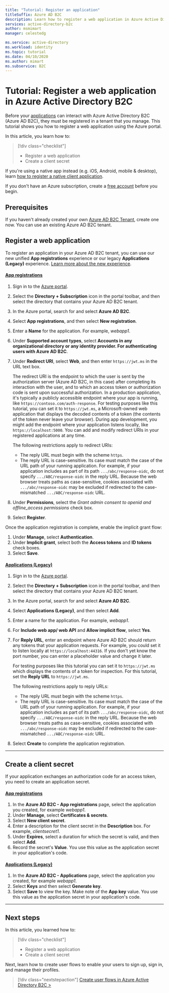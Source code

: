 ```yaml
---
title: "Tutorial: Register an application"
titleSuffix: Azure AD B2C
description: Learn how to register a web application in Azure Active Directory B2C using the Azure portal.
services: active-directory-b2c
author: msmimart
manager: celestedg

ms.service: active-directory
ms.workload: identity
ms.topic: tutorial
ms.date: 04/10/2020
ms.author: mimart
ms.subservice: B2C
---
```


# Tutorial: Register a web application in Azure Active Directory B2C

Before your [applications](application-types.md) can interact with Azure Active Directory B2C (Azure AD B2C), they must be registered in a tenant that you manage. This tutorial shows you how to register a web application using the Azure portal.

In this article, you learn how to:

> [!div class="checklist"]
> * Register a web application
> * Create a client secret

If you're using a native app instead (e.g. iOS, Android, mobile & desktop), learn [how to register a native client application](add-native-application.md).

If you don't have an Azure subscription, create a [free account](https://azure.microsoft.com/free/?WT.mc_id=A261C142F) before you begin.

## Prerequisites

If you haven't already created your own [Azure AD B2C Tenant](tutorial-create-tenant.md), create one now. You can use an existing Azure AD B2C tenant.

## Register a web application

To register an application in your Azure AD B2C tenant, you can use our new unified **App registrations** experience or our legacy  **Applications (Legacy)** experience. [Learn more about the new experience](https://aka.ms/b2cappregtraining).

#### [App registrations](#tab/app-reg-ga/)

1. Sign in to the [Azure portal](https://portal.azure.com).
1. Select the **Directory + Subscription** icon in the portal toolbar, and then select the directory that contains your Azure AD B2C tenant.
1. In the Azure portal, search for and select **Azure AD B2C**.
1. Select **App registrations**, and then select **New registration**.
1. Enter a **Name** for the application. For example, *webapp1*.
1. Under **Supported account types**, select **Accounts in any organizational directory or any identity provider. For authenticating users with Azure AD B2C**.
1. Under **Redirect URI**, select **Web**, and then enter `https://jwt.ms` in the URL text box.

    The redirect URI is the endpoint to which the user is sent by the authorization server (Azure AD B2C, in this case) after completing its interaction with the user, and to which an access token or authorization code is sent upon successful authorization. In a production application, it's typically a publicly accessible endpoint where your app is running, like `https://contoso.com/auth-response`. For testing purposes like this tutorial, you can set it to `https://jwt.ms`, a Microsoft-owned web application that displays the decoded contents of a token (the contents of the token never leave your browser). During app development, you might add the endpoint where your application listens locally, like `https://localhost:5000`. You can add and modify redirect URIs in your registered applications at any time.

    The following restrictions apply to redirect URIs:

    * The reply URL must begin with the scheme `https`.
    * The reply URL is case-sensitive. Its case must match the case of the URL path of your running application. For example, if your application includes as part of its path `.../abc/response-oidc`,  do not specify `.../ABC/response-oidc` in the reply URL. Because the web browser treats paths as case-sensitive, cookies associated with `.../abc/response-oidc` may be excluded if redirected to the case-mismatched `.../ABC/response-oidc` URL.

1. Under **Permissions**, select the *Grant admin consent to openid and offline_access permissions* check box.
1. Select **Register**.

Once the application registration is complete, enable the implicit grant flow:

1. Under **Manage**, select **Authentication**.
1. Under **Implicit grant**, select both the **Access tokens** and **ID tokens** check boxes.
1. Select **Save**.

#### [Applications (Legacy)](#tab/applications-legacy/)

1. Sign in to the [Azure portal](https://portal.azure.com).
1. Select the **Directory + Subscription** icon in the portal toolbar, and then select the directory that contains your Azure AD B2C tenant.
1. In the Azure portal, search for and select **Azure AD B2C**.
1. Select **Applications (Legacy)**, and then select **Add**.
1. Enter a name for the application. For example, *webapp1*.
1. For **Include web app/ web API** and **Allow implicit flow**, select **Yes**.
1. For **Reply URL**, enter an endpoint where Azure AD B2C should return any tokens that your application requests. For example, you could set it to listen locally at `https://localhost:44316`. If you don't yet know the port number, you can enter a placeholder value and change it later.

    For testing purposes like this tutorial you can set it to `https://jwt.ms` which displays the contents of a token for inspection. For this tutorial, set the **Reply URL** to `https://jwt.ms`.

    The following restrictions apply to reply URLs:

    * The reply URL must begin with the scheme `https`.
    * The reply URL is case-sensitive. Its case must match the case of the URL path of your running application. For example, if your application includes as part of its path `.../abc/response-oidc`,  do not specify `.../ABC/response-oidc` in the reply URL. Because the web browser treats paths as case-sensitive, cookies associated with `.../abc/response-oidc` may be excluded if redirected to the case-mismatched `.../ABC/response-oidc` URL.

1. Select **Create** to complete the application registration.

* * *

## Create a client secret

If your application exchanges an authorization code for an access token, you need to create an application secret.


#### [App registrations](#tab/app-reg-ga/)

1. In the **Azure AD B2C - App registrations** page, select the application you created, for example *webapp1*.
1. Under **Manage**, select **Certificates & secrets**.
1. Select **New client secret**.
1. Enter a description for the client secret in the **Description** box. For example, *clientsecret1*.
1. Under **Expires**, select a duration for which the secret is valid, and then select **Add**.
1. Record the secret's **Value**. You use this value as the application secret in your application's code.

#### [Applications (Legacy)](#tab/applications-legacy/)

1. In the **Azure AD B2C - Applications** page, select the application you created, for example *webapp1*.
1. Select **Keys** and then select **Generate key**.
1. Select **Save** to view the key. Make note of the **App key** value. You use this value as the application secret in your application's code.

* * *

## Next steps

In this article, you learned how to:

> [!div class="checklist"]
> * Register a web application
> * Create a client secret

Next, learn how to create user flows to enable your users to sign up, sign in, and manage their profiles.

> [!div class="nextstepaction"]
> [Create user flows in Azure Active Directory B2C >](tutorial-create-user-flows.md)
